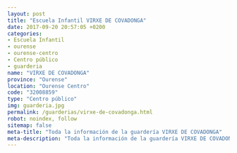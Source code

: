```yaml
---
layout: post
title: "Escuela Infantil VIRXE DE COVADONGA"
date: 2017-09-20 20:57:05 +0200
categories:
- Escuela Infantil
- ourense
- ourense-centro
- Centro público
- guarderia
name: "VIRXE DE COVADONGA"
province: "Ourense"
location: "Ourense Centro"
code: "32008859"
type: "Centro público"
img: guarderia.jpg
permalink: /guarderias/virxe-de-covadonga.html
robot: noindex, follow
sitemap: false
meta-title: "Toda la información de la guardería VIRXE DE COVADONGA"
meta-description: "Toda la información de la guardería VIRXE DE COVADONGA"
---
```

